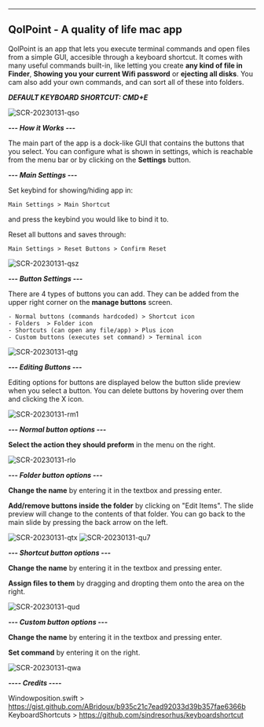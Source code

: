 -----------
QolPoint - A quality of life mac app
-----------

QolPoint is an app that lets you execute terminal commands and open files from a simple GUI, accesible through a keyboard shortcut. It comes with many useful commands built-in, like letting you create **any kind of file in Finder**, **Showing you your current Wifi password** or **ejecting all disks**. You cam also add your own commands, and can sort all of these into folders.

***DEFAULT KEYBOARD SHORTCUT: CMD+E***

![SCR-20230131-qso](https://user-images.githubusercontent.com/121255421/215836287-be3859d3-4948-453a-a53e-09cc0bef8402.png)

***--- How it Works ---***

The main part of the app is a dock-like GUI that contains the buttons that you select. You can configure what is shown in settings, which is reachable from the menu bar or by clicking on the **Settings** button.

***--- Main Settings ---***
	
Set keybind for showing/hiding app in:

	Main Settings > Main Shortcut

and press the keybind you would like to bind it to.

Reset all buttons and saves through:

	Main Settings > Reset Buttons > Confirm Reset
	
![SCR-20230131-qsz](https://user-images.githubusercontent.com/121255421/215840842-13f88dfb-f4c1-4dce-900c-9d71e830dae1.png)


***--- Button Settings ---***

There are 4 types of buttons you can add. They can be added from the upper right corner on the **manage buttons** screen.

	- Normal buttons (commands hardcoded) > Shortcut icon
	- Folders  > Folder icon
	- Shortcuts (can open any file/app) > Plus icon
	- Custom buttons (executes set command) > Terminal icon

![SCR-20230131-qtg](https://user-images.githubusercontent.com/121255421/215841974-748141fc-d4b5-4f3b-aaa5-4700b9069d76.png)


***--- Editing Buttons ---***

Editing options for buttons are displayed below the button slide preview when you select a button.
You can delete buttons by hovering over them and clicking the X icon.

![SCR-20230131-rm1](https://user-images.githubusercontent.com/121255421/215844488-282df85e-4152-4ac2-86f2-a99b76420969.png)

***--- Normal button options ---***

**Select the action they should preform** in the menu on the right.

![SCR-20230131-rlo](https://user-images.githubusercontent.com/121255421/215845079-2ebb5224-db11-4202-ad45-e14bcfc40b85.png)

***--- Folder button options ---***

**Change the name** by entering it in the textbox and pressing enter.

**Add/remove buttons inside the folder** by clicking on "Edit Items". The slide preview will change to the contents of that folder. You can go back to the main slide by pressing the back arrow on the left.

![SCR-20230131-qtx](https://user-images.githubusercontent.com/121255421/215845550-798c948e-6861-49df-a8a4-f04ded7a8afd.png)
![SCR-20230131-qu7](https://user-images.githubusercontent.com/121255421/215846589-1dca85a1-1ed9-4dcf-9c47-a609e927a1fc.png)

***--- Shortcut button options ---***

**Change the name** by entering it in the textbox and pressing enter.

**Assign files to them** by dragging and dropting them onto the area on the right.

![SCR-20230131-qud](https://user-images.githubusercontent.com/121255421/215845962-a132840e-be29-45f0-bb43-fe6c7c2f4fa8.png)

***--- Custom button options ---***

**Change the name** by entering it in the textbox and pressing enter.

**Set command** by entering it on the right.

![SCR-20230131-qwa](https://user-images.githubusercontent.com/121255421/215846188-10b83f9a-4647-4ec8-bbc9-ef6fc322147d.png)

***---- Credits ----***

Windowposition.swift > https://gist.github.com/ABridoux/b935c21c7ead92033d39b357fae6366b
KeyboardShortcuts > https://github.com/sindresorhus/keyboardshortcut
